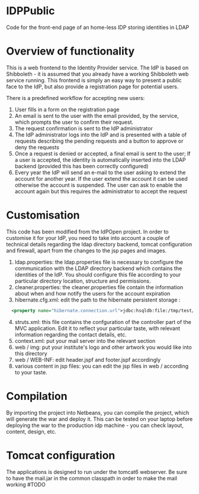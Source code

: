 IDPPublic
=========

Code for the front-end page of an home-less IDP storing identities in LDAP

Overview of functionality
=========================
This is a web frontend to the Identity Provider service. The IdP is based on Shibboleth - it is assumed that you already have a working Shibboleth web service running. This frontend is simply an easy way to present a public face to the IdP, but also provide a registration page for potential users. 

There is a predefined workflow for accepting new users: 
  1. User fills in a form on the registration page
  2. An email is sent to the user with the email provided, by the service, which prompts the user to confirm their request.
  3. The request confirmation is sent to the IdP administrator
  4. The IdP administrator logs into the IdP and is presented with a table of requests describing the pending requests and a button to approve or deny the requests
  5. Once a request is denied or accepted, a final email is sent to the user; If a user is accepted, the identity is automatically inserted into the LDAP backend (provided this has been correctly configured)
  6. Every year the IdP will send an e-mail to the user asking to extend the account for another year. If the user extend the account it can be used otherwise the account is suspended. The user can ask to enable the account again but this requires the administrator to accept the request

Customisation
=============

This code has been modified from the IdPOpen project. In order to customise it for your IdP, you need to take into account a couple of technical details regarding the ldap directory backend, tomcat configuration and firewall, apart from the changes to the jsp pages and images.

  1. ldap.properties: the ldap.properties file is necessary to configure the communication with the LDAP directory backend which contains the identities of the IdP. You should configure this file according to your particular directory location, structure and permissions. 
  2. cleaner.properties: the cleaner.properties file contain the information about when and how notify the users for the account expiration
  3. hibernate.cfg.xml: edit the path to the hibernate persistent storage :  
```xml 
  <property name="hibernate.connection.url">jdbc:hsqldb:file:/tmp/test/</property>
``` 
  4. struts.xml: this file contains the confguration of the controller part of the MVC application. Edit it to reflect your particular taste, with relevant information regarding the contact details, etc. 
  5. context.xml: put your mail server into the relevant section
  6. web / img: put your institute's logo and other artwork you would like into this directory
  7. web / WEB-INF: edit header.jspf and footer.jspf accordingly 
  8. various content in jsp files: you can edit the jsp files in web / according to your taste.

Compilation
===========

By importing the project into Netbeans, you can compile the project, which will generate the war and deploy it. This can be tested on your laptop before deploying the war to the production idp machine - you can check layout, content, design, etc.


Tomcat configuration
====================

The applications is designed to run under the tomcat6 webserver. Be sure to have the mail.jar in the common classpath in order to make the mail working
#TODO


